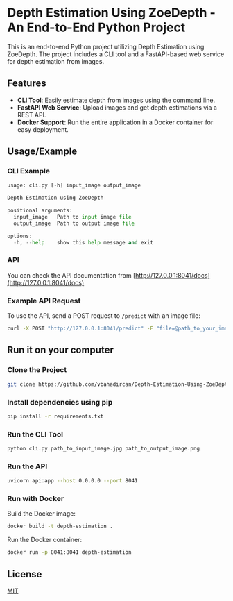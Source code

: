 # Depth Estimation Using ZoeDepth - An End-to-End Python Project

This is an end-to-end Python project utilizing Depth Estimation using ZoeDepth. The project includes a CLI tool and a FastAPI-based web service for depth estimation from images.

## Features

- **CLI Tool**: Easily estimate depth from images using the command line.
- **FastAPI Web Service**: Upload images and get depth estimations via a REST API.
- **Docker Support**: Run the entire application in a Docker container for easy deployment.

## Usage/Example

### CLI Example
```python
usage: cli.py [-h] input_image output_image

Depth Estimation using ZoeDepth

positional arguments:
  input_image   Path to input image file
  output_image  Path to output image file

options:
  -h, --help    show this help message and exit
```

### API

You can check the API documentation from [http://127.0.0.1:8041/docs](http://127.0.0.1:8041/docs)

### Example API Request

To use the API, send a POST request to `/predict` with an image file:

```bash
curl -X POST "http://127.0.0.1:8041/predict" -F "file=@path_to_your_image.jpg"
```

## Run it on your computer

### Clone the Project

```bash
git clone https://github.com/vbahadircan/Depth-Estimation-Using-ZoeDepth-EndtoEnd-Python-Project.git
```

### Install dependencies using pip

```bash
pip install -r requirements.txt
```

### Run the CLI Tool

```bash
python cli.py path_to_input_image.jpg path_to_output_image.png
```

### Run the API

```bash
uvicorn api:app --host 0.0.0.0 --port 8041
```

### Run with Docker

Build the Docker image:

```bash
docker build -t depth-estimation .
```

Run the Docker container:

```bash
docker run -p 8041:8041 depth-estimation
```

## License

[MIT](https://choosealicense.com/licenses/mit/)